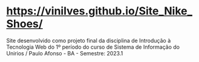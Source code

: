 # https://vinilves.github.io/Site_Nike_Shoes/
Site desenvolvido como projeto final da disciplina de Introdução à Tecnologia Web do 1º período do curso de Sistema de Informação do Unirios / Paulo Afonso - BA - Semestre: 2023.1

